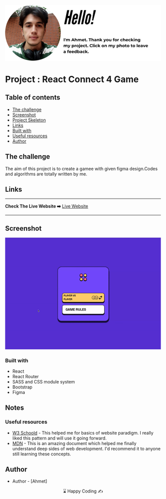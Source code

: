 <p align="center">
<a href="https://www.linkedin.com/in/ahmet-ayd%C4%B1n-2583b1199/" target="_blank"><img src="ahmet.png" alt="screenshot"></a>
</p>


# Project : React Connect 4 Game
## Table of contents

  - [The challenge](#the-challenge)
  - [Screenshot](#screenshot)
  - [Project Skeleton ](#project-skeleton)
  - [Links](#links)
  - [Built with](#built-with)
  - [Useful resources](#useful-resources)
- [Author](#author)



## The challenge
The aim of this project is to create a gamee with given figma design.Codes and algorithms are totally written by me.

## Links
<hr>
<b>Check The Live Website ➡️</b> <a href="https://hire-me-if-you-can.netlify.app/">Live Website</a>
<hr>

## Screenshot
<p align="center">
<a href="https://hire-me-if-you-can.netlify.app/"><img  src="game.gif" alt="screenshot"></a>
</p>


### Built with
- React
- React Router
- SASS and CSS module system
- Bootstrap
- Figma
## Notes


### Useful resources

- [W3 Schoold](https://www.w3schools.com/) - This helped me for basics of website paradigm. I really liked this pattern and will use it going forward.
- [MDN](https://developer.mozilla.org/en-US/) - This is an amazing document which helped me finally understand deep sides of web development. I'd recommend it to anyone still learning these concepts.


## Author

- Author - [Ahmet]

<center> &#8987; Happy Coding  &#9997; </center>
